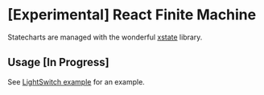 # [Experimental] React Finite Machine

Statecharts are managed with the wonderful [xstate](https://github.com/davidkpiano/xstate) library.

## Usage [In Progress]

See [LightSwitch example](./packages/playground/src/LightSwitch.js) for an example.

